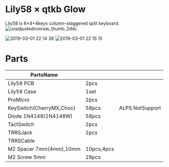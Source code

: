 # Lily58 × qtkb Glow
Lily58 is 6×4+4keys column-staggered split keyboard.
![unadjustednonraw_thumb_2ddc](https://user-images.githubusercontent.com/6285554/53640050-6203dc00-3c6e-11e9-9434-5591ed3e414f.jpg)

![2019-03-01 22 14 38](https://user-images.githubusercontent.com/6285554/53640471-a0e66180-3c6f-11e9-960b-b542cc537e0f.png)
![2019-03-01 22 15 15](https://user-images.githubusercontent.com/6285554/53640419-86ac8380-3c6f-11e9-9d5d-ec7763cac0b4.png)

# Parts

|PartsName |   |    |
|----------|---|----|
|Lily58 PCB|2pcs||
|Lily58 Case|1set||
|ProMicro|2pcs||
|KeySwitch(CherryMX,Choc)|58pcs|ALPS NotSupport|
|Diode 1N4148(1N4148W)|58pcs||
|TactSwitch |2pcs||
|TRRSJack|2pcs||
|TRRSCable|||
|M2 Spacer 7mm(4mm),10mm|10pcs,4pcs||
|M2 Screw 5mm|28pcs||
